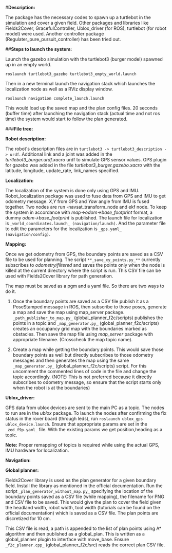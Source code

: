 #**Description:**

The package has the necessary codes to spawn up a turtlebot in the simulation and cover a given field. Other packages and libraries like Fields2Cover, GracefulController, Ublox_driver (for ROS), turtlebot (for robot model) were used. Another controller package (Regulater_pure_pursuit_controller) has been tried out.

##**Steps to launch the system:**

Launch the gazebo simulation with the turtlebot3 (burger model) spawned up in an empty world.

`roslaunch turtlebot3_gazebo turtlebot3_empty_world.launch`

Then in a new terminal launch the navigation stack which launches the localization node as well as a RViz display window.

`roslaunch navigation complete_launch.launch`

This would load up the saved map and the plan config files. 20 seconds (buffer time) after launching the navigation stack (actual time and not ros time) the system would start to follow the plan generated.  

###**File tree:**

**Robot description:**

The robot's description files are in `turtlebot3 -> turtlebot3_description -> urdf`. Additional link and a joint was added in the _turtlebot3_burger.urdf.xacro_ urdf to simulate GPS sensor values. GPS plugin for gazebo was added in the file _turtlebot3_burger.gazebo.xacro_ with the latitude, longitude, update_rate, link_names specified.

**Localization:**

The localization of the system is done only using GPS and IMU. Robot_localization package was used to fuse data from GPS and IMU to get odometry message. _X,Y_ from GPS and _Yaw_ angle from IMU is fused together. Two nodes are run -navsat_transform_node and ekf node. To keep the system in accordance with _map->odom->base_footprint_ format, a dummy _odom->base_footprint_ is published. The launch file for localization is `_world_coordinates.launch_ (navigation/launch)`. And the parameter file to edit the parameters for the localization is `_gps.yaml_ (navigation/config)`.

**Mapping:**

Once we get odometry from GPS, the boundary points are saved as a CSV file to be used for planning. The script `**_save_xy_points.py_**` currently subscribes to _odometry/filtered_ and saves the points only when the node is killed at the current directory where the script is run. This CSV file can be used with Fields2Cover library for path generation.

The map must be saved as a pgm and a yaml file. So there are two ways to do it.
  
  1) Once the boundary points are saved as a CSV file publish it as a PoseStamped message in ROS, then subscribe to those poses, generate a map and save the map using map_server package. `_path_publisher_to_map.py_` (global_planner_f2c/scripts) publishes the points in a topic and `_map_generator.py_` (global_planner_f2c/scripts) creates an occupancy grid map with the boundaries marked as obstacles. Then save the map file using _map_server_ package with appropriate filename. (Crosscheck the map topic name).
 
  2) Create a map while getting the boundary points. This would save those boundary points as well but directly subscribes to those odometry messages and then generates the map using the same `_map_generator.py_` (global_planner_f2c/scripts) script. For this uncomment the commented lines of code in the file and change the topic accordingly. (NOTE: This is not preferred because it directly subscribes to odometry message, so ensure that the script starts only when the robot is at the  boundaries)

**Ublox_driver:**

GPS data from ublox devices are sent to the main PC as a topic. The nodes to run are in the _ublox_ package. To launch the nodes after confirming the fix status in the rover board (through leds), run  `roslaunch ublox_gps ublox_device.launch`. Ensure that appropriate params are set in the `_zed_f9p.yaml_` file. With the existing params we get position,heading as a topic.

**Note:** Proper remapping of topics is required while using the actual GPS, IMU hardware for localization.

**Navigation:**

  **Global planner:**
  
  Fields2Cover library is used as the plan generator for a given boundary field. Install the library as mentioned in the official documentation. Run the script `_plan_generator_without_map.py_` specifying the location of the boundary points saved as a CSV file (while mapping), the filename for PNG and CSV file to be saved. This would give the plan to cover the field given the headland width, robot width, tool width (tutorials can be found on the official documentation) which is saved as a CSV file. The plan points are discretized for 10 cm. 

  This CSV file is read, a path is appended to the list of plan points using A* algorithm and then published as a global_plan. This is written as a global_planner plugin to interface with move_base. Ensure `_f2c_planner.cpp_` (global_planner_f2c/src) reads the correct plan CSV file. 
